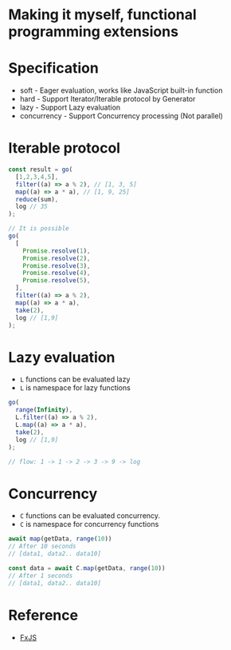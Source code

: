 # Making it myself, functional programming extensions

# Specification
- soft - Eager evaluation, works like JavaScript built-in function
- hard - Support Iterator/Iterable protocol by Generator
- lazy - Support Lazy evaluation
- concurrency - Support Concurrency processing (Not parallel)

# Iterable protocol
```javascript
const result = go(
  [1,2,3,4,5],
  filter((a) => a % 2), // [1, 3, 5]
  map((a) => a * a), // [1, 9, 25]
  reduce(sum),
  log // 35
);

// It is possible
go(
  [
    Promise.resolve(1),
    Promise.resolve(2),
    Promise.resolve(3),
    Promise.resolve(4),
    Promise.resolve(5),
  ],
  filter((a) => a % 2),
  map((a) => a * a),
  take(2),
  log // [1,9]
);

```

# Lazy evaluation
- `L` functions can be evaluated lazy
- `L` is namespace for lazy functions
```javascript
go(
  range(Infinity),
  L.filter((a) => a % 2),
  L.map((a) => a * a),
  take(2),
  log // [1,9] 
);

// flow: 1 -> 1 -> 2 -> 3 -> 9 -> log
```

# Concurrency
- `C` functions can be evaluated concurrency.
- `C` is namespace for concurrency functions

```javascript
await map(getData, range(10))
// After 10 seconds
// [data1, data2.. data10]

const data = await C.map(getData, range(10))
// After 1 seconds
// [data1, data2.. data10]
```
# Reference
- [FxJS](https://github.com/marpple/FxJS)
